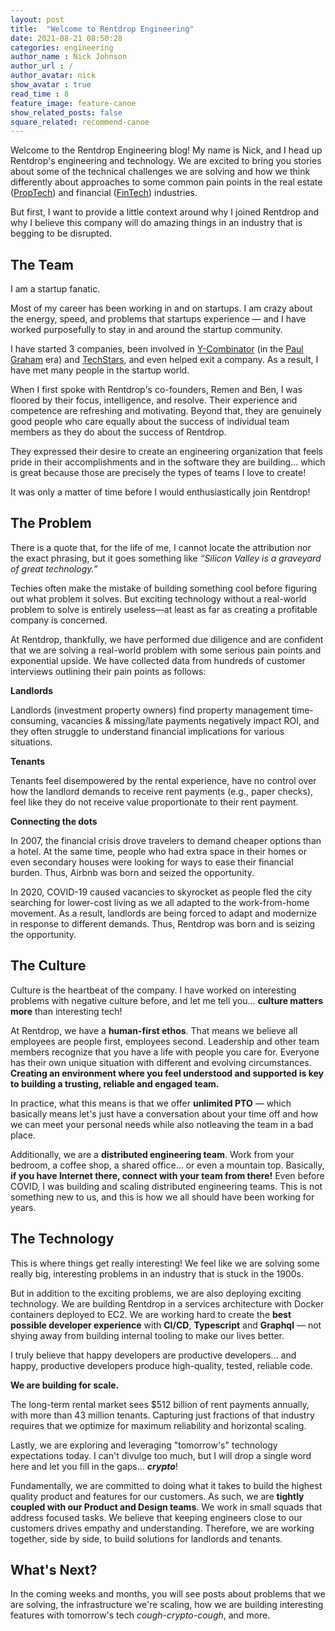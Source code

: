 ```yaml
---
layout: post
title:  "Welcome to Rentdrop Engineering"
date: 2021-08-21 08:50:28
categories: engineering
author_name : Nick Johnson
author_url : /
author_avatar: nick
show_avatar : true
read_time : 8
feature_image: feature-canoe
show_related_posts: false
square_related: recommend-canoe
---
```


Welcome to the Rentdrop Engineering blog! My name is Nick, and I head up Rentdrop's engineering and technology. We are excited to bring you stories about some of the technical challenges we are solving and how we think differently about approaches to some common pain points in the real estate (<a href="https://en.wikipedia.org/wiki/Property_technology" target="_blank">PropTech</a>) and financial (<a href="https://en.wikipedia.org/wiki/Financial_technology" target="_blank">FinTech</a>) industries.

But first, I want to provide a little context around why I joined Rentdrop and why I believe this company will do amazing things in an industry that is begging to be disrupted.

## The Team
I am a startup fanatic.

Most of my career has been working in and on startups. I am crazy about the energy, speed, and problems that startups experience — and I have worked purposefully to stay in and around the startup community.

I have started 3 companies, been involved in <a href="https://www.ycombinator.com/" target="_blank">Y-Combinator</a> (in the <a href="https://en.wikipedia.org/wiki/Paul_Graham_(programmer)" target="_blank">Paul Graham</a> era) and <a href="https://www.techstars.com/" target="_blank">TechStars</a>, and even helped exit a company. As a result, I have met many people in the startup world. 

When I first spoke with Rentdrop's co-founders, Remen and Ben, I was floored by their focus, intelligence, and resolve. Their experience and competence are refreshing and motivating. Beyond that, they are genuinely good people who care equally about the success of individual team members as they do about the success of Rentdrop. 

They expressed their desire to create an engineering organization that feels pride in their accomplishments and in the software they are building... which is great because those are precisely the types of teams I love to create!

It was only a matter of time before I would enthusiastically join Rentdrop!

## The Problem
There is a quote that, for the life of me, I cannot locate the attribution nor the exact phrasing, but it goes something like _“Silicon Valley is a graveyard of great technology.”_ 

Techies often make the mistake of building something cool before figuring out what problem it solves. But exciting technology without a real-world problem to solve is entirely useless—at least as far as creating a profitable company is concerned. 

At Rentdrop, thankfully, we have performed due diligence and are confident that we are solving a real-world problem with some serious pain points and exponential upside. We have collected data from hundreds of customer interviews outlining their pain points as follows:

**Landlords**

Landlords (investment property owners) find property management time-consuming, vacancies & missing/late payments negatively impact ROI, and they often struggle to understand financial implications for various situations.

**Tenants**

Tenants feel disempowered by the rental experience, have no control over how the landlord demands to receive rent payments (e.g., paper checks), feel like they do not receive value proportionate to their rent payment.

**Connecting the dots**

In 2007, the financial crisis drove travelers to demand cheaper options than a hotel. At the same time, people who had extra space in their homes or even secondary houses were looking for ways to ease their financial burden. Thus, Airbnb was born and seized the opportunity.

In 2020, COVID-19 caused vacancies to skyrocket as people fled the city searching for lower-cost living as we all adapted to the work-from-home movement. As a result, landlords are being forced to adapt and modernize in response to different demands. Thus, Rentdrop was born and is seizing the opportunity.

## The Culture
Culture is the heartbeat of the company. I have worked on interesting problems with negative culture before, and let me tell you… **culture matters more** than interesting tech!

At Rentdrop, we have a **human-first ethos**. That means we believe all employees are people first, employees second. Leadership and other team members recognize that you have a life with people you care for. Everyone has their own unique situation with different and evolving circumstances. **Creating an environment where you feel understood and supported is key to building a trusting, reliable and engaged team.**

In practice, what this means is that we offer **unlimited PTO** — which basically means let's just have a conversation about your time off and how we can meet your personal needs while also notleaving the team in a bad place.

Additionally, we are a **distributed engineering team**. Work from your bedroom, a coffee shop, a shared office... or even a mountain top. Basically, **if you have Internet there, connect with your team from there!** Even before COVID, I was building and scaling distributed engineering teams. This is not something new to us, and this is how we all should have been working for years.


## The Technology
This is where things get really interesting! We feel like we are solving some really big, interesting problems in an industry that is stuck in the 1900s.

But in addition to the exciting problems, we are also deploying exciting technology. We are building Rentdrop in a services architecture with Docker containers deployed to EC2. We are working hard to create the **best possible developer experience** with **CI/CD**, **Typescript** and **Graphql** — not shying away from building internal tooling to make our lives better. 

I truly believe that happy developers are productive developers... and happy, productive developers produce high-quality, tested, reliable code.

**We are building for scale.** 

The long-term rental market sees $512 billion of rent payments annually, with more than 43 million tenants. Capturing just fractions of that industry requires that we optimize for maximum reliability and horizontal scaling.

Lastly, we are exploring and leveraging "tomorrow's" technology expectations today. I can't divulge too much, but I will drop a single word here and let you fill in the gaps… **_crypto_**!

Fundamentally, we are committed to doing what it takes to build the highest quality product and features for our customers. As such, we are **tightly coupled with our Product and Design teams**. We work in small squads that address focused tasks. We believe that keeping engineers close to our customers drives empathy and understanding. Therefore, we are working together, side by side, to build solutions for landlords and tenants.

## What's Next?
In the coming weeks and months, you will see posts about problems that we are solving, the infrastructure we're scaling, how we are building interesting features with tomorrow's tech _cough-crypto-cough_, and more.
